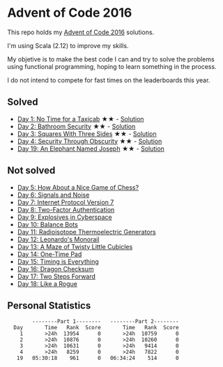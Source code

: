 # Advent of Code 2016

This repo holds my [Advent of Code 2016](http://adventofcode.com/2016/) solutions.

I'm using Scala (2.12) to improve my skills. 

My objetive is to make the best code I can and try to solve the problems using functional programming, hoping to learn something in the process. 

I do not intend to compete for fast times on the leaderboards this year.

## Solved

* [Day 1: No Time for a Taxicab](http://adventofcode.com/2016/day/1) &#x2605;&#x2605; - [Solution](https://github.com/oxcarh/advent-of-code-2016/blob/master/src/main/scala/com/oxcarh/adventofcode2016/Day1.scala)
* [Day 2: Bathroom Security](http://adventofcode.com/2016/day/2) &#x2605;&#x2605; - [Solution](https://github.com/oxcarh/advent-of-code-2016/blob/master/src/main/scala/com/oxcarh/adventofcode2016/Day2.scala)
* [Day 3: Squares With Three Sides](https://adventofcode.com/2016/day/3) &#x2605;&#x2605; - [Solution](https://github.com/oxcarh/advent-of-code-2016/blob/master/src/main/scala/com/oxcarh/adventofcode2016/Day3.scala)
* [Day 4: Security Through Obscurity](https://adventofcode.com/2016/day/4) &#x2605;&#x2605; - [Solution](https://github.com/oxcarh/advent-of-code-2016/blob/master/src/main/scala/com/oxcarh/adventofcode2016/Day4.scala)
* [Day 19: An Elephant Named Joseph](https://adventofcode.com/2016/day/19) &#x2605;&#x2605; - [Solution](https://github.com/oxcarh/advent-of-code-2016/blob/master/src/main/scala/com/oxcarh/adventofcode2016/Day19.scala)
 

## Not solved

* [Day 5: How About a Nice Game of Chess?](https://adventofcode.com/2016/day/5)
* [Day 6: Signals and Noise](https://adventofcode.com/2016/day/6)
* [Day 7: Internet Protocol Version 7](https://adventofcode.com/2016/day/7)
* [Day 8: Two-Factor Authentication](https://adventofcode.com/2016/day/8)
* [Day 9: Explosives in Cyberspace](https://adventofcode.com/2016/day/9)
* [Day 10: Balance Bots](https://adventofcode.com/2016/day/10)
* [Day 11: Radioisotope Thermoelectric Generators](https://adventofcode.com/2016/day/11)
* [Day 12: Leonardo's Monorail](https://adventofcode.com/2016/day/12)
* [Day 13: A Maze of Twisty Little Cubicles](https://adventofcode.com/2016/day/13)
* [Day 14: One-Time Pad](https://adventofcode.com/2016/day/14)
* [Day 15: Timing is Everything](https://adventofcode.com/2016/day/15)
* [Day 16: Dragon Checksum](https://adventofcode.com/2016/day/16)
* [Day 17: Two Steps Forward](https://adventofcode.com/2016/day/17)
* [Day 18: Like a Rogue](https://adventofcode.com/2016/day/18)

## Personal Statistics

````
        --------Part 1--------   --------Part 2--------
  Day       Time   Rank  Score       Time   Rank  Score
    1       >24h  13954      0       >24h  10759      0
    2       >24h  10876      0       >24h  10260      0
    3       >24h  10631      0       >24h   9414      0
    4       >24h   8259      0       >24h   7822      0
   19   05:30:18    961      0   06:34:24    514      0
  
````


